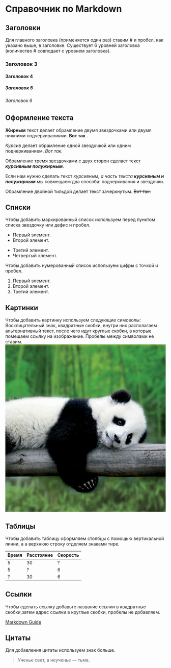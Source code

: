 # Справочник по Markdown
## Заголовки

Для главного заголовка (применяется один раз) ставим # и пробел, как указано выше, в заголовке. Существует 6 уровней заголовка (количество # совподает с уровнем заголовка).
### Заголовок 3

#### Заголовок 4

##### Заголовок 5

###### Заголовок 6

 ## Оформление текста
**Жирным** текст делает обрамление двумя звездочками или двумя нижними подчеркиваниями. __Вот так__ .

*Курсив* делает обрамление одной звездочкой или одним подчеркиванием. _Вот так._

Обрамление тремя звездочками с двух сторон сделает текст ***курсивным полужирным***.

Если нам нужно сделать текст *курсивным, а часть текста __курсивным и полужирным__* мы совмещаем два способа: подчеркивания и звездочки.

Обрамление двойной тильдой делает текст зачеркнутым. ~~Вот так.~~

## Списки

Чтобы добавить маркированный список используем перед пунктом списка звездочку или дефис и пробел.

* Первый элемент.
* Второй элемент.
- Третий элемент.
- Четвертый элемент.

Чтобы добавить нумерованный список используем цифры с точкой и пробел.
1. Первый элемент.
2. Второй элемент.
3. Третий элемент.

## Картинки

Чтобы добавить картинку используем следующие симоволы: Восклицательный знак, квадратные скобки, внутри них располагаем альтернативный текст, после чего идут круглые скобки, в которые помещаем ссылку на изображение. Пробелы между символами не ставим. 
![панда](панда.jpg)

## Таблицы

Чтобы добавить таблицу оформляем столбцы с помощью вертикальной линии, а а верхнюю строку отделяем знаками тире.

| Время | Расстояние |Скорость|
|-------|------------|--------|
5 |30|?|
5|?|6
?|30|6

## Ссылки

Чтобы сделать ссылку добавьте название ссылки в квадратные скобки,затем адрес ссылки в круглые скобки, пробелы не добавляем.

[Markdown Guide](https://gbcdn.mrgcdn.ru/uploads/asset/4288305/attachment/84ceba44551387a232723605ce6d032b.md)
## Цитаты
Для добавления цитаты используем знак больше.

>Ученье свет, а неученье — тьма.